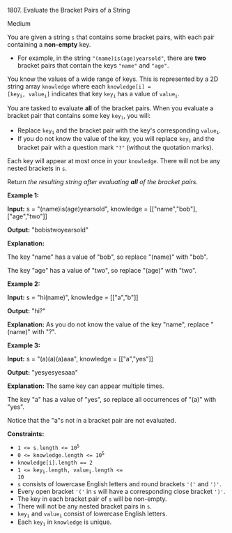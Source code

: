 1807\. Evaluate the Bracket Pairs of a String

Medium

You are given a string `s` that contains some bracket pairs, with each pair containing a **non-empty** key.

*   For example, in the string `"(name)is(age)yearsold"`, there are **two** bracket pairs that contain the keys `"name"` and `"age"`.

You know the values of a wide range of keys. This is represented by a 2D string array `knowledge` where each <code>knowledge[i] = [key<sub>i</sub>, value<sub>i</sub>]</code> indicates that key <code>key<sub>i</sub></code> has a value of <code>value<sub>i</sub></code>.

You are tasked to evaluate **all** of the bracket pairs. When you evaluate a bracket pair that contains some key <code>key<sub>i</sub></code>, you will:

*   Replace <code>key<sub>i</sub></code> and the bracket pair with the key's corresponding <code>value<sub>i</sub></code>.
*   If you do not know the value of the key, you will replace <code>key<sub>i</sub></code> and the bracket pair with a question mark `"?"` (without the quotation marks).

Each key will appear at most once in your `knowledge`. There will not be any nested brackets in `s`.

Return _the resulting string after evaluating **all** of the bracket pairs._

**Example 1:**

**Input:** s = "(name)is(age)yearsold", knowledge = [["name","bob"],["age","two"]]

**Output:** "bobistwoyearsold"

**Explanation:** 

The key "name" has a value of "bob", so replace "(name)" with "bob". 

The key "age" has a value of "two", so replace "(age)" with "two".

**Example 2:**

**Input:** s = "hi(name)", knowledge = [["a","b"]]

**Output:** "hi?"

**Explanation:** As you do not know the value of the key "name", replace "(name)" with "?".

**Example 3:**

**Input:** s = "(a)(a)(a)aaa", knowledge = [["a","yes"]]

**Output:** "yesyesyesaaa"

**Explanation:** The same key can appear multiple times. 

The key "a" has a value of "yes", so replace all occurrences of "(a)" with "yes". 

Notice that the "a"s not in a bracket pair are not evaluated.

**Constraints:**

*   <code>1 <= s.length <= 10<sup>5</sup></code>
*   <code>0 <= knowledge.length <= 10<sup>5</sup></code>
*   `knowledge[i].length == 2`
*   <code>1 <= key<sub>i</sub>.length, value<sub>i</sub>.length <= 10</code>
*   `s` consists of lowercase English letters and round brackets `'('` and `')'`.
*   Every open bracket `'('` in `s` will have a corresponding close bracket `')'`.
*   The key in each bracket pair of `s` will be non-empty.
*   There will not be any nested bracket pairs in `s`.
*   <code>key<sub>i</sub></code> and <code>value<sub>i</sub></code> consist of lowercase English letters.
*   Each <code>key<sub>i</sub></code> in `knowledge` is unique.